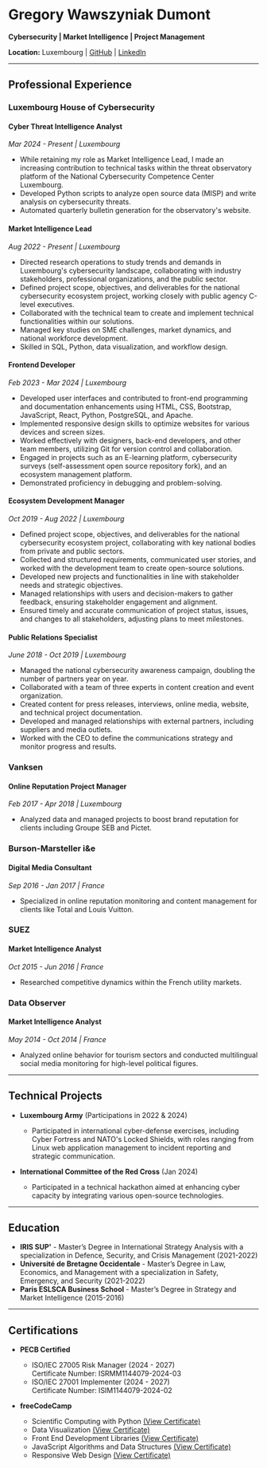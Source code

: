 # Gregory Wawszyniak Dumont

**Cybersecurity | Market Intelligence | Project Management**

**Location:** Luxembourg | [GitHub](https://github.com/gregWDumont) | [LinkedIn](https://www.linkedin.com/in/gr%C3%A9gory-wawszyniak-dumont-83836680/)

---

## Professional Experience

### Luxembourg House of Cybersecurity

#### Cyber Threat Intelligence Analyst

*Mar 2024 - Present | Luxembourg*

- While retaining my role as Market Intelligence Lead, I made an increasing contribution to technical tasks within the threat observatory platform of the National Cybersecurity Competence Center Luxembourg.
- Developed Python scripts to analyze open source data (MISP)  and write analysis on cybersecurity threats.
- Automated quarterly bulletin generation for the observatory's website.

#### Market Intelligence Lead

*Aug 2022 - Present | Luxembourg*

- Directed research operations to study trends and demands in Luxembourg's cybersecurity landscape, collaborating with industry stakeholders, professional organizations, and the public sector.
- Defined project scope, objectives, and deliverables for the national cybersecurity ecosystem project, working closely with public agency C-level executives.
- Collaborated with the technical team to create and implement technical functionalities within our solutions.
- Managed key studies on SME challenges, market dynamics, and national workforce development.
- Skilled in SQL, Python, data visualization, and workflow design.

#### Frontend Developer

*Feb 2023 - Mar 2024 | Luxembourg*

- Developed user interfaces and contributed to front-end programming and documentation enhancements using HTML, CSS, Bootstrap, JavaScript, React, Python, PostgreSQL, and Apache.
- Implemented responsive design skills to optimize websites for various devices and screen sizes.
- Worked effectively with designers, back-end developers, and other team members, utilizing Git for version control and collaboration.
- Engaged in projects such as an E-learning platform, cybersecurity surveys (self-assessment open source repository fork), and an ecosystem management platform.
- Demonstrated proficiency in debugging and problem-solving.

#### Ecosystem Development Manager

*Oct 2019 - Aug 2022 | Luxembourg*

- Defined project scope, objectives, and deliverables for the national cybersecurity ecosystem project, collaborating with key national bodies from private and public sectors.
- Collected and structured requirements, communicated user stories, and worked with the development team to create open-source solutions.
- Developed new projects and functionalities in line with stakeholder needs and strategic objectives.
- Managed relationships with users and decision-makers to gather feedback, ensuring stakeholder engagement and alignment.
- Ensured timely and accurate communication of project status, issues, and changes to all stakeholders, adjusting plans to meet milestones.

#### Public Relations Specialist

*June 2018 - Oct 2019 | Luxembourg*

- Managed the national cybersecurity awareness campaign, doubling the number of partners year on year.
- Collaborated with a team of three experts in content creation and event organization.
- Created content for press releases, interviews, online media, website, and technical project documentation.
- Developed and managed relationships with external partners, including suppliers and media outlets.
- Worked with the CEO to define the communications strategy and monitor progress and results.

### Vanksen

#### Online Reputation Project Manager

*Feb 2017 - Apr 2018 | Luxembourg*

- Analyzed data and managed projects to boost brand reputation for clients including Groupe SEB and Pictet.

### Burson-Marsteller i&e

#### Digital Media Consultant

*Sep 2016 - Jan 2017 | France*

- Specialized in online reputation monitoring and content management for clients like Total and Louis Vuitton.

### SUEZ

#### Market Intelligence Analyst

*Oct 2015 - Jun 2016 | France*

- Researched competitive dynamics within the French utility markets.

### Data Observer

#### Market Intelligence Analyst

*May 2014 - Oct 2014 | France*

- Analyzed online behavior for tourism sectors and conducted multilingual social media monitoring for high-level political figures.

---

## Technical Projects

- **Luxembourg Army** (Participations in 2022 & 2024)
  - Participated in international cyber-defense exercises, including Cyber Fortress and NATO's Locked Shields, with roles ranging from Linux web application management to incident reporting and strategic communication.

- **International Committee of the Red Cross** (Jan 2024)
  - Participated in a technical hackathon aimed at enhancing cyber capacity by integrating various open-source technologies.

---

## Education

- **IRIS SUP'** - Master’s Degree in International Strategy Analysis with a specialization in Defence, Security, and Crisis Management (2021-2022)
- **Université de Bretagne Occidentale** - Master’s Degree in Law, Economics, and Management with a specialization in Safety, Emergency, and Security (2021-2022)
- **Paris ESLSCA Business School** - Master’s Degree in Strategy and Market Intelligence (2015-2016)

---

## Certifications

- **PECB Certified**
  - ISO/IEC 27005 Risk Manager (2024 - 2027)  
    Certificate Number: ISRMM1144079-2024-03
  - ISO/IEC 27001 Implementer (2024 - 2027)  
    Certificate Number: ISIM1144079-2024-02

- **freeCodeCamp**
  - Scientific Computing with Python [(View Certificate)](https://freecodecamp.org/certification/GregWDumont/scientific-computing-with-python-v7)
  - Data Visualization [(View Certificate)](https://freecodecamp.org/certification/GregWDumont/data-visualization)
  - Front End Development Libraries [(View Certificate)](https://freecodecamp.org/certification/GregWDumont/front-end-development-libraries)
  - JavaScript Algorithms and Data Structures [(View Certificate)](https://freecodecamp.org/certification/GregWDumont/javascript-algorithms-and-data-structures)
  - Responsive Web Design [(View Certificate)](https://freecodecamp.org/certification/GregWDumont/responsive-web-design)
